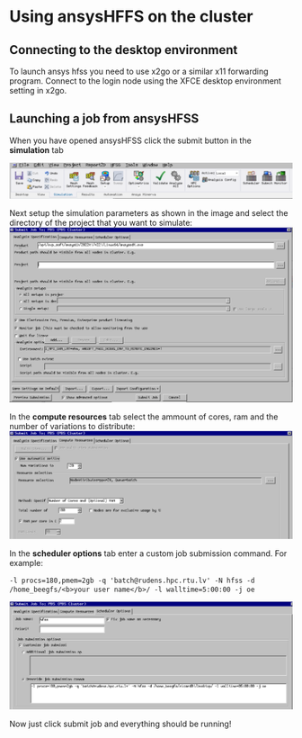 # Using ansysHFFS on the cluster

## Connecting to the desktop environment
To launch ansys hfss you need to use x2go or a similar x11 forwarding program. Connect to the login node using the XFCE desktop environment setting in x2go.

## Launching a job from ansysHFSS
When you have opened ansysHFSS click the submit button in the <b>simulation</b> tab 

![ansys_simulate_select](images/ansys_simulate_select.PNG)

Next setup the simulation parameters as shown in the image and select the directory of the project that you want to simulate:
![ansys_submit_job_settings](images/ansys_submit_job_settings.PNG)

In the <b>compute resources</b> tab select the ammount of cores, ram and the number of variations to distribute:
![ansys_submit_job_settings](images/ansys_submit_job_compute.PNG)

In the <b>scheduler options</b> tab enter a custom job submission command. For example:
```
-l procs=180,pmem=2gb -q 'batch@rudens.hpc.rtu.lv' -N hfss -d /home_beegfs/<b>your user name</b>/ -l walltime=5:00:00 -j oe
```
![ansys_submit_job_settings](images/ansys_submit_job_sched.PNG)

Now just click submit job and everything should be running! 

